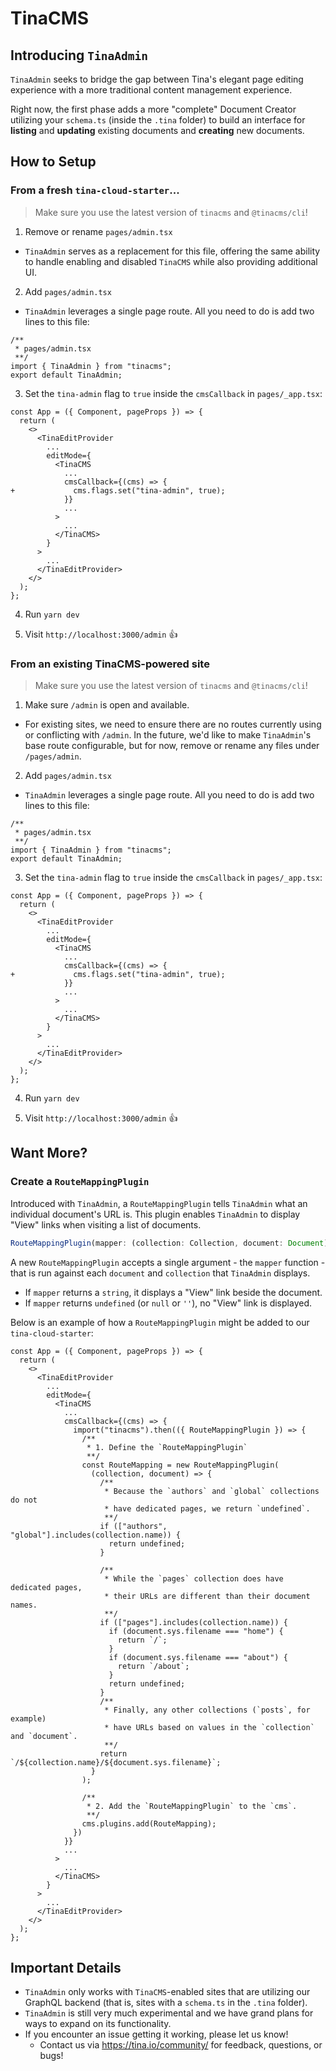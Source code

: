 # TinaCMS

## Introducing `TinaAdmin`

`TinaAdmin` seeks to bridge the gap between Tina's elegant page editing experience with a more traditional content management experience.

Right now, the first phase adds a more "complete" Document Creator utilizing your `schema.ts` (inside the `.tina` folder) to build an interface for **listing** and **updating** existing documents and **creating** new documents.

## How to Setup

### From a fresh `tina-cloud-starter`...

> Make sure you use the latest version of `tinacms` and `@tinacms/cli`!

1. Remove or rename `pages/admin.tsx`
  * `TinaAdmin` serves as a replacement for this file, offering the same ability to handle enabling and disabled `TinaCMS` while also providing additional UI.

2. Add `pages/admin.tsx`
  * `TinaAdmin` leverages a single page route.  All you need to do is add two lines to this file:
  ```tsx
  /**
   * pages/admin.tsx
   **/
  import { TinaAdmin } from "tinacms";
  export default TinaAdmin;
  ```

3. Set the `tina-admin` flag to `true` inside the `cmsCallback` in `pages/_app.tsx`:
  ```tsx
  const App = ({ Component, pageProps }) => {
    return (
      <>
        <TinaEditProvider
          ...
          editMode={
            <TinaCMS
              ...
              cmsCallback={(cms) => {
  +             cms.flags.set("tina-admin", true);
              }}
              ...
            >
              ...
            </TinaCMS>
          }
        >
          ...
        </TinaEditProvider>
      </>
    );
  };
  ```

4. Run `yarn dev`

5. Visit `http://localhost:3000/admin` 👍

### From an existing TinaCMS-powered site

> Make sure you use the latest version of `tinacms` and `@tinacms/cli`!

1. Make sure `/admin` is open and available.
  * For existing sites, we need to ensure there are no routes currently using or conflicting with `/admin`.  In the future, we'd like to make `TinaAdmin`'s base route configurable, but for now, remove or rename any files under `/pages/admin`.

2. Add `pages/admin.tsx`
  * `TinaAdmin` leverages a single page route.  All you need to do is add two lines to this file:
  ```tsx
  /**
   * pages/admin.tsx
   **/
  import { TinaAdmin } from "tinacms";
  export default TinaAdmin;
  ``` 

3. Set the `tina-admin` flag to `true` inside the `cmsCallback` in `pages/_app.tsx`:
  ```tsx
  const App = ({ Component, pageProps }) => {
    return (
      <>
        <TinaEditProvider
          ...
          editMode={
            <TinaCMS
              ...
              cmsCallback={(cms) => {
  +             cms.flags.set("tina-admin", true);
              }}
              ...
            >
              ...
            </TinaCMS>
          }
        >
          ...
        </TinaEditProvider>
      </>
    );
  };
  ```

4. Run `yarn dev`

5. Visit `http://localhost:3000/admin` 👍

## Want More?

### Create a `RouteMappingPlugin`

Introduced with `TinaAdmin`, a `RouteMappingPlugin` tells `TinaAdmin` what an individual document's URL is.  This plugin enables `TinaAdmin` to display "View" links when visiting a list of documents.

```ts
RouteMappingPlugin(mapper: (collection: Collection, document: Document) => string | undefined)
```

A new `RouteMappingPlugin` accepts a single argument - the `mapper` function - that is run against each `document` and `collection` that `TinaAdmin` displays.  

* If `mapper` returns a `string`, it displays a "View" link beside the document.
* If `mapper` returns `undefined` (or `null` or `''`), no "View" link is displayed.

Below is an example of how a `RouteMappingPlugin` might be added to our `tina-cloud-starter`:

```tsx
const App = ({ Component, pageProps }) => {
  return (
    <>
      <TinaEditProvider
        ...
        editMode={
          <TinaCMS
            ...
            cmsCallback={(cms) => {
              import("tinacms").then(({ RouteMappingPlugin }) => {
                /**
                 * 1. Define the `RouteMappingPlugin`
                 **/
                const RouteMapping = new RouteMappingPlugin(
                  (collection, document) => {
                    /**
                     * Because the `authors` and `global` collections do not
                     * have dedicated pages, we return `undefined`.
                     **/
                    if (["authors", "global"].includes(collection.name)) {
                      return undefined;
                    }
  
                    /**
                     * While the `pages` collection does have dedicated pages,
                     * their URLs are different than their document names.
                     **/
                    if (["pages"].includes(collection.name)) {
                      if (document.sys.filename === "home") {
                        return `/`;
                      }
                      if (document.sys.filename === "about") {
                        return `/about`;
                      }
                      return undefined;
                    }
                    /**
                     * Finally, any other collections (`posts`, for example)
                     * have URLs based on values in the `collection` and `document`.
                     **/
                    return `/${collection.name}/${document.sys.filename}`;
                  }
                );
  
                /**
                 * 2. Add the `RouteMappingPlugin` to the `cms`.
                 **/
                cms.plugins.add(RouteMapping);
              })
            }}
            ...
          >
            ...
          </TinaCMS>
        }
      >
        ...
      </TinaEditProvider>
    </>
  );
};
```

## Important Details

* `TinaAdmin` only works with `TinaCMS`-enabled sites that are utilizing our GraphQL backend (that is, sites with a `schema.ts` in the `.tina` folder).
* `TinaAdmin` is still very much experimental and we have grand plans for ways to expand on its functionality.
* If you encounter an issue getting it working, please let us know!
  * Contact us via https://tina.io/community/ for feedback, questions, or bugs!
